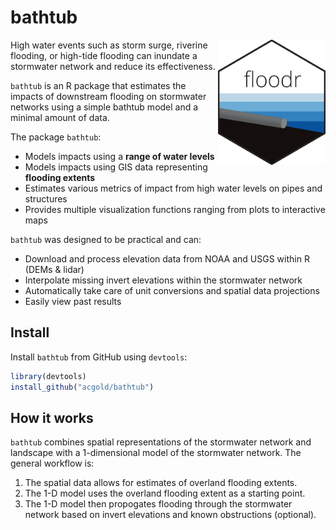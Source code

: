 # bathtub
<img src="logo.svg" alt="a" width="172hw" height="200hw" align="right">

High water events such as storm surge, riverine flooding, or high-tide flooding can inundate a stormwater network and reduce its effectiveness. 

`bathtub` is an R package that estimates the impacts of downstream flooding on stormwater networks using a simple bathtub model and a minimal amount of data. 

The package `bathtub`:

* Models impacts using a **range of water levels** 
* Models impacts using GIS data representing **flooding extents** 
* Estimates various metrics of impact from high water levels on pipes and structures
* Provides multiple visualization functions ranging from plots to interactive maps

`bathtub` was designed to be practical and can: 
* Download and process elevation data from NOAA and USGS within R (DEMs & lidar)
* Interpolate missing invert elevations within the stormwater network
* Automatically take care of unit conversions and spatial data projections
* Easily view past results

## Install

Install `bathtub` from GitHub using `devtools`:
```R
library(devtools)
install_github("acgold/bathtub")
```

## How it works

`bathtub` combines spatial representations of the stormwater network and landscape with a 1-dimensional model of the stormwater network. The general workflow is:

1. The spatial data allows for estimates of overland flooding extents.
2. The 1-D model uses the overland flooding extent as a starting point. 
3. The 1-D model then propogates flooding through the stormwater network based on invert elevations and known obstructions (optional).
